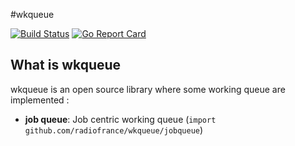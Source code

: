 #wkqueue

[![Build Status](https://travis-ci.org/radiofrance/wkqueue.svg?branch=master)](https://travis-ci.org/radiofrance/wkqueue)
[![Go Report Card](https://goreportcard.com/badge/github.com/radiofrance/wkqueue)](https://goreportcard.com/report/github.com/radiofrance/wkqueue)

## What is wkqueue

wkqueue is an open source library where some working queue are implemented :
 - **job queue**: Job centric working queue (`import github.com/radiofrance/wkqueue/jobqueue`)